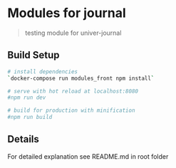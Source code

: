 # Modules for journal

> testing module for univer-journal

## Build Setup

``` bash
# install dependencies
`docker-compose run modules_front npm install`

# serve with hot reload at localhost:8080
#npm run dev

# build for production with minification
#npm run build
```

## Details

For detailed explanation see README.md in root folder
